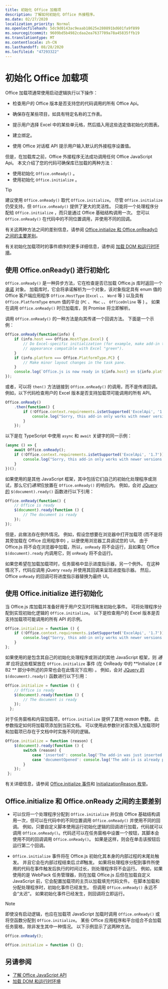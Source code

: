 ```yaml
---
title: 初始化 Office 加载项
description: 了解如何初始化 Office 外接程序。
ms.date: 02/27/2020
localization_priority: Normal
ms.openlocfilehash: 5dc9d0143ac9eaab18625e280891bd601fa9f899
ms.sourcegitcommit: 9609bd5b4982cdaa2ea7637709a78a45835ffb19
ms.translationtype: MT
ms.contentlocale: zh-CN
ms.lasthandoff: 08/28/2020
ms.locfileid: "47293322"
---
```

# <a name="initialize-your-office-add-in"></a>初始化 Office 加载项

Office 加载项通常使用启动逻辑执行以下操作：

- 检查用户的 Office 版本是否支持您的代码调用的所有 Office Api。

- 确保存在某些项目，如具有特定名称的工作表。

- 提示用户选择 Excel 中的某些单元格，然后插入用这些选定值初始化的图表。

- 建立绑定。

- 使用 Office 对话框 API 提示用户输入默认的外接程序设置值。

但是，在加载库之前，Office 外接程序无法成功调用任何 Office JavaScript Api。 本文介绍了您的代码可确保库已加载的两种方法：

- 使用初始化 `Office.onReady()` 。
- 使用初始化 `Office.initialize` 。

> [!TIP]
> 建议使用 `Office.onReady()` 取代 `Office.initialize`。 尽管 `Office.initialize` 仍受支持，但 `Office.onReady()` 提供了更大的灵活性。 只能将一个处理程序分配给 `Office.initialize` ，而只是通过 Office 基础结构调用一次。 您可以 `Office.onReady()` 在代码中的不同位置调用，并使用不同的回调。
> 
> 有关这两种方法之间的差别信息，请参阅 [Office.initialize 和 Office.onReady() 之间的主要差别](#major-differences-between-officeinitialize-and-officeonready)。

有关初始化加载项时的事件顺序的更多详细信息，请参阅 [加载 DOM 和运行时环境](loading-the-dom-and-runtime-environment.md)。

## <a name="initialize-with-officeonready"></a>使用 Office.onReady() 进行初始化

`Office.onReady()` 是一种异步方法，它在检查是否已加载 Office.js 库时返回一个 [承诺](https://developer.mozilla.org/docs/Web/JavaScript/Reference/Global_Objects/Promise) 对象。 加载库时，它会将承诺解析为一个对象，该对象指定具有 enum 值的 Office 客户端应用程序 `Office.HostType` (`Excel` 、、 `Word` 等 ) 以及具有 `Office.PlatformType` enum 值的平台 (`PC` 、 `Mac` 、、 `OfficeOnline` 等 ) 。 如果在调用 `Office.onReady()` 时已加载库，则 Promise 将立即解析。

调用 `Office.onReady()` 的一种方法是向其传递一个回调方法。 下面是一个示例：

```js
Office.onReady(function(info) {
    if (info.host === Office.HostType.Excel) {
        // Do Excel-specific initialization (for example, make add-in task pane's
        // appearance compatible with Excel "green").
    }
    if (info.platform === Office.PlatformType.PC) {
        // Make minor layout changes in the task pane.
    }
    console.log(`Office.js is now ready in ${info.host} on ${info.platform}`);
});
```

或者，可以将 `then()` 方法链接到 `Office.onReady()` 的调用，而不是传递回调。 例如，以下代码检查用户的 Excel 版本是否支持加载项可能调用的所有 API。

```js
Office.onReady()
    .then(function() {
        if (!Office.context.requirements.isSetSupported('ExcelApi', '1.7')) {
            console.log("Sorry, this add-in only works with newer versions of Excel.");
        }
    });
```

以下是在 TypeScript 中使用 `async` 和 `await` 关键字的同一示例：

```typescript
(async () => {
    await Office.onReady();
    if (!Office.context.requirements.isSetSupported('ExcelApi', '1.7')) {
        console.log("Sorry, this add-in only works with newer versions of Excel.");
    }
})();
```

如果使用的是其他 JavaScript 框架，其中包括它们自己的初始化处理程序或测试，那么它们*通常*应放置在 `Office.onReady()` 的响应内。 例如，会对 [JQuery 的](https://jquery.com) `$(document).ready()` 函数进行以下引用：

```js
Office.onReady(function() {
    // Office is ready
    $(document).ready(function () {
        // The document is ready
    });
});
```

但是，此做法存在例外情况。 例如，假设您想要在浏览器中打开加载项 (而不是将其旁加载在 Office 应用程序中) ，以便使用浏览器工具调试您的 UI。 由于 Office.js 将不会在浏览器中加载，所以，`onReady` 将不会运行，且如果在 Office `$(document).ready` 内调用它，则 `onReady` 将不会运行。 

如果您希望在加载加载项时，任务窗格中显示进度指示器，另一个例外。 在这种情况下，代码应调用 jQuery `ready` 并使用其回调来呈现进度指示器。 然后，Office `onReady` 的回调可将进度指示器替换为最终 UI。 

## <a name="initialize-with-officeinitialize"></a>使用 Office.initialize 进行初始化

当 Office.js 库加载并准备好用于用户交互时将触发初始化事件。 可将处理程序分配到实现初始化逻辑的 `Office.initialize`。 以下是检查用户的 Excel 版本是否支持加载项可能调用的所有 API 的示例。

```js
Office.initialize = function () {
    if (!Office.context.requirements.isSetSupported('ExcelApi', '1.7')) {
        console.log("Sorry, this add-in only works with newer versions of Excel.");
    }
};
```

如果使用的是包含其自己的初始化处理程序或测试的其他 JavaScript 框架，则 *通常* 应将这些框架放在 `Office.initialize` 事件 (在 OnReady 中的 **Initialize ( # B2 ** 部分中所述的异常也会在此情况下应用) 。 例如，会对 [JQuery 的](https://jquery.com) `$(document).ready()` 函数进行以下引用：

```js
Office.initialize = function () {
    // Office is ready
    $(document).ready(function () {
        // The document is ready
    });
  };
```

对于任务窗格和内容加载项，`Office.initialize` 提供了其他 _reason_ 参数。 此参数指定如何将加载项添加到当前文档。 可以使用此参数针对首次插入加载项时和加载项已存在于文档中时实施不同的逻辑。

```js
Office.initialize = function (reason) {
    $(document).ready(function () {
        switch (reason) {
            case 'inserted': console.log('The add-in was just inserted.');
            case 'documentOpened': console.log('The add-in is already part of the document.');
        }
    });
 };
```

有关详细信息，请参阅 [Office.initialize 事件](/javascript/api/office)和 [InitializationReason 枚举](/javascript/api/office/office.initializationreason)。

## <a name="major-differences-between-officeinitialize-and-officeonready"></a>Office.initialize 和 Office.onReady 之间的主要差别

- 可以仅将一个处理程序分配到 `Office.initialize` 并仅由 Office 基础结构调用一次，但可以在代码中的不同位置调用 `Office.onReady()` 并使用不同的回调。 例如，只要自定义脚本使用运行初始化逻辑的回调进行加载，代码就可以调用 `Office.onReady()`。代码还可以在任务窗格中设置一个按钮，其脚本会使用不同的回调调用 `Office.onReady()`。 如果是这样，则会在单击该按钮后运行第二个回调。

- `Office.initialize` 事件将在 Office.js 初始化其本身的内部过程的末尾处触发。 并且它会在内部过程结束后*立即*触发。 如果将处理程序分配到事件所使用的代码在事件触发后执行的时间过长，则处理程序将不会运行。 例如，如果使用的是 WebPack 任务管理器，则在加载 Office.js 后但在加载自定义 JavaScript 前，它会配置加载项的主页以加载填充代码文件。 在脚本加载和分配处理程序时，初始化事件已经发生。 但调用 `Office.onReady()` 永远不会“太迟”。 如果初始化事件已经发生，则回调将立即运行。

> [!NOTE]
> 即使没有启动逻辑，也应在加载项 JavaScript 加载时调用 `Office.onReady()` 或将空函数分配到 `Office.initialize`。 某些 Office 应用程序和平台组合不会加载任务窗格，除非发生其中一种情况。 以下示例显示了这两种方法。
>
>```js    
>Office.onReady();
>```
>
>
>```js
>Office.initialize = function () {};
>```

## <a name="see-also"></a>另请参阅

- [了解 Office JavaScript API](understanding-the-javascript-api-for-office.md)
- [加载 DOM 和运行时环境](loading-the-dom-and-runtime-environment.md)